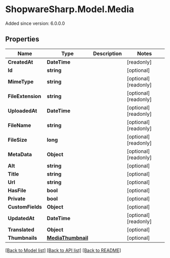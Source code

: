 # ShopwareSharp.Model.Media
Added since version: 6.0.0.0

## Properties

Name | Type | Description | Notes
------------ | ------------- | ------------- | -------------
**CreatedAt** | **DateTime** |  | [readonly] 
**Id** | **string** |  | [optional] 
**MimeType** | **string** |  | [optional] [readonly] 
**FileExtension** | **string** |  | [optional] [readonly] 
**UploadedAt** | **DateTime** |  | [optional] [readonly] 
**FileName** | **string** |  | [optional] [readonly] 
**FileSize** | **long** |  | [optional] [readonly] 
**MetaData** | **Object** |  | [optional] [readonly] 
**Alt** | **string** |  | [optional] 
**Title** | **string** |  | [optional] 
**Url** | **string** |  | [optional] 
**HasFile** | **bool** |  | [optional] 
**Private** | **bool** |  | [optional] 
**CustomFields** | **Object** |  | [optional] 
**UpdatedAt** | **DateTime** |  | [optional] [readonly] 
**Translated** | **Object** |  | [optional] 
**Thumbnails** | [**MediaThumbnail**](MediaThumbnail.md) |  | [optional] 

[[Back to Model list]](../../README.md#documentation-for-models) [[Back to API list]](../../README.md#documentation-for-api-endpoints) [[Back to README]](../../README.md)

